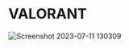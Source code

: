 # VALORANT
![Screenshot 2023-07-11 130309](https://github.com/soso357/VALORANT/assets/71021912/8d67fd52-93c9-4925-9439-4b7f625dd12d)
